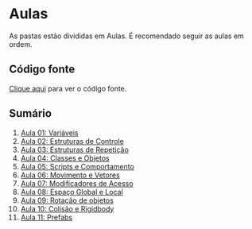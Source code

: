 # Aulas

As pastas estão divididas em Aulas. É recomendado seguir as aulas em ordem.

## Código fonte

[Clique aqui](Codigo) para ver o código fonte.

## Sumário

1. [Aula 01: Variáveis](Aula%201%20-%20Vari%C3%A1veis)
2. [Aula 02: Estruturas de Controle](Aula%202%20-%20Estruturas%20de%20Controle)
3. [Aula 03: Estruturas de Repetição](Aula%203%20-%20Estruturas%20de%20Repeti%C3%A7%C3%A3o)
4. [Aula 04: Classes e Objetos](Aula%204%20-%20Classes%20e%20Objetos)
5. [Aula 05: Scripts e Comportamento](Aula%205%20-%20Introdu%C3%A7%C3%A3o%20Unity%20-%20Scripts%20e%20Comportamento)
6. [Aula 06: Movimento e Vetores](Aula%206%20-%20Movimentos%20e%20Vetores)
7. [Aula 07: Modificadores de Acesso](Aula%207%20-%20Modificadores%20de%20Acesso)
8. [Aula 08: Espaço Global e Local](Aula%208%20-%20Espa%C3%A7%o%20Global%20e%20Local)
9. [Aula 09: Rotação de objetos](Aula%209%20-%20Rota%C3%A7%C3%A3o%20de%20objetos)
9. [Aula 10: Colisão e Rigidbody](Aula%2010%20-%20Coli%C3%A3o)
9. [Aula 11: Prefabs](Aula%2011%20-%20Prefabs)

